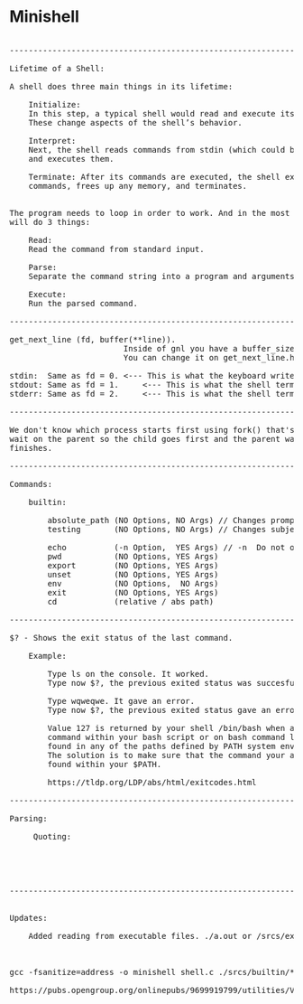 # Minishell

<pre>

------------------------------------------------------------------------------

Lifetime of a Shell:

A shell does three main things in its lifetime:

	Initialize:
	In this step, a typical shell would read and execute its configuration files.
	These change aspects of the shell’s behavior.

	Interpret:
	Next, the shell reads commands from stdin (which could be interactive, or a file)
	and executes them.

	Terminate: After its commands are executed, the shell executes any shutdown
	commands, frees up any memory, and terminates.


The program needs to loop in order to work. And in the most basic form, the loop
will do 3 things:

	Read:
	Read the command from standard input.

	Parse:
	Separate the command string into a program and arguments.

	Execute:
	Run the parsed command.

------------------------------------------------------------------------------

get_next_line (fd, buffer(**line)).
						Inside of gnl you have a buffer_size.
						You can change it on get_next_line.h

stdin:  Same as fd = 0.	<--- This is what the keyboard writes.
stdout: Same as fd = 1. 	<--- This is what the shell terminal shows.
stderr: Same as fd = 2. 	<--- This is what the shell terminal shows.

------------------------------------------------------------------------------

We don't know which process starts first using fork() that's why we use
wait on the parent so the child goes first and the parent waits until the child
finishes.

------------------------------------------------------------------------------

Commands:

	builtin:

		absolute_path (NO Options, NO Args) // Changes prompt from "minishell$ " to absolute path.
		testing		  (NO Options, NO Args) // Changes subject commands for real builtin commands.

		echo		  (-n Option,  YES Args) // -n  Do not output a trailing newline.
		pwd			  (NO Options, YES Args)
		export		  (NO Options, YES Args)
		unset		  (NO Options, YES Args)
		env			  (NO Options,  NO Args)
		exit		  (NO Options, YES Args)
		cd			  (relative / abs path)

------------------------------------------------------------------------------

$? - Shows the exit status of the last command.

	Example:

		Type ls on the console. It worked.
		Type now $?, the previous exited status was succesful (0).

		Type wqweqwe. It gave an error.
		Type now $?, the previous exited status gave an error (127).

		Value 127 is returned by your shell /bin/bash when any given
		command within your bash script or on bash command line is not
		found in any of the paths defined by PATH system environment variable.
		The solution is to make sure that the command your are using can be
		found within your $PATH.

		https://tldp.org/LDP/abs/html/exitcodes.html

------------------------------------------------------------------------------

Parsing:

	 Quoting:





------------------------------------------------------------------------------


Updates:

	Added reading from executable files. ./a.out or /srcs/exec/exectest etc etc...	



gcc -fsanitize=address -o minishell shell.c ./srcs/builtin/*c ./srcs/exec/*.c ./get_next_line/*.c libft/libft.a

https://pubs.opengroup.org/onlinepubs/9699919799/utilities/V3_chap02.html#tag_18_01

</pre>
